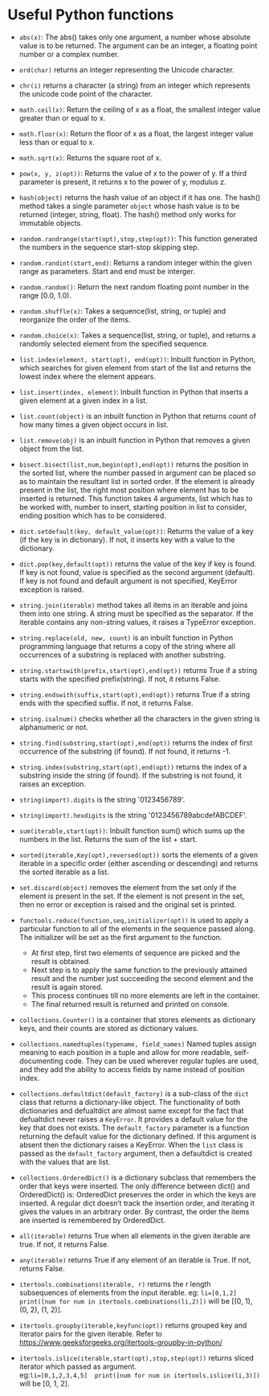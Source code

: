 # Useful Python functions
- `abs(x)`: The abs() takes only one argument, a number whose absolute value is to be returned. The argument can be an integer, a floating point number or a complex number.  
- `ord(char)` returns an integer representing the Unicode character.
- `chr(i)` returns a character (a string) from an integer which represents the unicode code point of the character.
- `math.ceil(x)`: Return the ceiling of x as a float, the smallest integer value greater than or equal to x.
- `math.floor(x)`: Return the floor of x as a float, the largest integer value less than or equal to x.
- `math.sqrt(x)`: Returns the square root of x.
- `pow(x, y, z(opt))`: Returns the value of x to the power of y. If a third parameter is present, it returns x to the power of y, modulus z.  
- `hash(object)` returns the hash value of an object if it has one. The hash() method takes a single parameter `object` whose hash value is to be returned (integer, string, float). The hash() method only works for immutable objects.
- `random.randrange(start(opt),stop,step(opt))`: This function generated the numbers in the sequence start-stop skipping step.  
- `random.randint(start,end)`: Returns a random integer within the given range as parameters. Start and end must be interger.
- `random.random()`: Return the next random floating point number in the range [0.0, 1.0).

- `random.shuffle(x)`: Takes a sequence(list, string, or tuple) and reorganize the order of the items.
- `random.choice(x)`: Takes a sequence(list, string, or tuple), and returns a randomly selected element from the specified sequence.

- `list.index(element, start(opt), end(opt))`: Inbuilt function in Python, which searches for given element from start of the list and returns the lowest index where the element appears.
- `list.insert(index, element)`: Inbuilt function in Python that inserts a given element at a given index in a list.
- `list.count(object)` is an inbuilt function in Python that returns count of how many times a given object occurs in list.
- `list.remove(obj)` is an inbuilt function in Python that removes a given object from the list.
- `bisect.bisect(list,num,begin(opt),end(opt))` returns the position in the sorted list, where the number passed in argument can be placed so as to maintain the resultant list in sorted order. If the element is already present in the list, the right most position where element has to be inserted is returned. This function takes 4 arguments, list which has to be worked with, number to insert, starting position in list to consider, ending position which has to be considered.
- `dict.setdefault(key, default_value(opt))`: Returns the value of a key (if the key is in dictionary). If not, it inserts key with a value to the dictionary.
- `dict.pop(key,default(opt))` returns the value of the key if key is found. If key is not found, value is specified as the second argument (default). If key is not found and default argument is not specified, KeyError exception is raised.
- `string.join(iterable)` method takes all items in an iterable and joins them into one string. A string must be specified as the separator. If the iterable contains any non-string values, it raises a TypeError exception.
- `string.replace(old, new, count)` is an inbuilt function in Python programming language that returns a copy of the string where all occurrences of a substring is replaced with another substring.
- `string.startswith(prefix,start(opt),end(opt))` returns True if a string starts with the specified prefix(string). If not, it returns False.
- `string.endswith(suffix,start(opt),end(opt))` returns True if a string ends with the specified suffix. If not, it returns False.
- `string.isalnum()` checks whether all the characters in the given string is alphanumeric or not.
- `string.find(substring,start(opt),end(opt))` returns the index of first occurrence of the substring (if found). If not found, it returns -1.
- `string.index(substring,start(opt),end(opt))` returns the index of a substring inside the string (if found). If the substring is not found, it raises an exception.
- `string(import).digits` is the string '0123456789'. 
- `string(import).hexdigits` is the string '0123456789abcdefABCDEF'.
- `sum(iterable,start(opt))`: Inbuilt function sum() which sums up the numbers in the list. Returns the sum of the list + start. 
- `sorted(iterable,Key(opt),reversed(opt))` sorts the elements of a given iterable in a specific order (either ascending or descending) and returns the sorted iterable as a list. 
- `set.discard(object)` removes the element from the set only if the element is present in the set. If the element is not present in the set, then no error or exception is raised and the original set is printed.
- `functools.reduce(function,seq,initializer(opt))` is used to apply a particular function to all of the elements in the sequence passed along. The initializer will be set as the first argument to the function.
  - At first step, first two elements of sequence are picked and the result is obtained. 
  - Next step is to apply the same function to the previously attained result and the number just succeeding the second element and the result is again stored. 
  - This process continues till no more elements are left in the container. 
  - The final returned result is returned and printed on console.
- `collections.Counter()` is a container that stores elements as dictionary keys, and their counts are stored as dictionary values.
- `collections.namedtuples(typename, field_names)` Named tuples assign meaning to each position in a tuple and allow for more readable, self-documenting code. They can be used wherever regular tuples are used, and they add the ability to access fields by name instead of position index.
- `collections.defaultdict(default_factory)` is a sub-class of the `dict` class that returns a dictionary-like object. The functionality of both dictionaries and defualtdict are almost same except for the fact that defualtdict never raises a `KeyError`. It provides a default value for the key that does not exists. The `default_factory` parameter is a function returning the default value for the dictionary defined. If this argument is absent then the dictionary raises a KeyError. When the `list` class is passed as the `default_factory` argument, then a defaultdict is created with the values that are list.
- `collections.OrderedDict()` is a dictionary subclass that remembers the order that keys were inserted. The only difference between dict() and OrderedDict() is: OrderedDict preserves the order in which the keys are inserted. A regular dict doesn’t track the insertion order, and iterating it gives the values in an arbitrary order. By contrast, the order the items are inserted is remembered by OrderedDict.
- `all(iterable)` returns True when all elements in the given iterable are true. If not, it returns False.
- `any(iterable)` returns True if any element of an iterable is True. If not, returns False.
- `itertools.combinations(iterable, r)` returns the r length subsequences of elements from the input iterable. 
eg: `li=[0,1,2] 
print([num for num in itertools.combinations(li,2)])` will be [(0, 1), (0, 2), (1, 2)].
- `itertools.groupby(iterable,keyfunc(opt))` returns grouped key and iterator pairs for the given iterable. Refer to https://www.geeksforgeeks.org/itertools-groupby-in-python/
- `itertools.islice(iterable,start(opt),stop,step(opt))` returns sliced iterator which passed as argument.  
eg:`li=[0,1,2,3,4,5] 
print([num for num in itertools.islice(li,3)])` will be [0, 1, 2].
